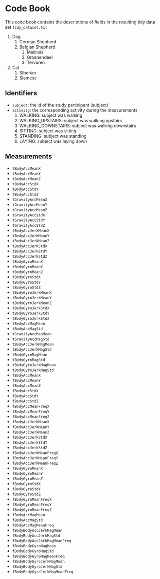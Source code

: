 # Code Book
This code book contains the descriptions of fields in the resulting tidy data set `tidy_dataset.txt`

1. Dog
    1. German Shepherd
    2. Belgian Shepherd
        1. Malinois
        2. Groenendael
        3. Tervuren
2. Cat
    1. Siberian
    2. Siamese
    
## Identifiers
*  `subject`: the id of the study participant (subject)
*  `activity`: the corresponding activity during the measurements 
    1. WALKING: subject was walking
    2. WALKING_UPSTAIRS: subject was walking upstairs
    3. WALKING_DOWNSTAIRS: subject was walking downstairs
    4. SITTING: subject was sitting
    5. STANDING: subject was standing
    6. LAYING: subject was laying down

## Measurements
*  `tBodyAccMeanX`
*  `tBodyAccMeanY`
*  `tBodyAccMeanZ`
*  `tBodyAccStdX`
*  `tBodyAccStdY`
*  `tBodyAccStdZ`
*  `tGravityAccMeanX`
*  `tGravityAccMeanY`
*  `tGravityAccMeanZ`
*  `tGravityAccStdX`
*  `tGravityAccStdY`
*  `tGravityAccStdZ`
*  `tBodyAccJerkMeanX`
*  `tBodyAccJerkMeanY`
*  `tBodyAccJerkMeanZ`
*  `tBodyAccJerkStdX`
*  `tBodyAccJerkStdY`
*  `tBodyAccJerkStdZ`
*  `tBodyGyroMeanX`
*  `tBodyGyroMeanY`
*  `tBodyGyroMeanZ`
*  `tBodyGyroStdX`
*  `tBodyGyroStdY`
*  `tBodyGyroStdZ`
*  `tBodyGyroJerkMeanX`
*  `tBodyGyroJerkMeanY`
*  `tBodyGyroJerkMeanZ`
*  `tBodyGyroJerkStdX`
*  `tBodyGyroJerkStdY`
*  `tBodyGyroJerkStdZ`
*  `tBodyAccMagMean`
*  `tBodyAccMagStd`
*  `tGravityAccMagMean`
*  `tGravityAccMagStd`
*  `tBodyAccJerkMagMean`
*  `tBodyAccJerkMagStd`
*  `tBodyGyroMagMean`
*  `tBodyGyroMagStd`
*  `tBodyGyroJerkMagMean`
*  `tBodyGyroJerkMagStd`
*  `fBodyAccMeanX`
*  `fBodyAccMeanY`
*  `fBodyAccMeanZ`
*  `fBodyAccStdX`
*  `fBodyAccStdY`
*  `fBodyAccStdZ`
*  `fBodyAccMeanFreqX`
*  `fBodyAccMeanFreqY`
*  `fBodyAccMeanFreqZ`
*  `fBodyAccJerkMeanX`
*  `fBodyAccJerkMeanY`
*  `fBodyAccJerkMeanZ`
*  `fBodyAccJerkStdX`
*  `fBodyAccJerkStdY`
*  `fBodyAccJerkStdZ`
*  `fBodyAccJerkMeanFreqX`
*  `fBodyAccJerkMeanFreqY`
*  `fBodyAccJerkMeanFreqZ`
*  `fBodyGyroMeanX`
*  `fBodyGyroMeanY`
*  `fBodyGyroMeanZ`
*  `fBodyGyroStdX`
*  `fBodyGyroStdY`
*  `fBodyGyroStdZ`
*  `fBodyGyroMeanFreqX`
*  `fBodyGyroMeanFreqY`
*  `fBodyGyroMeanFreqZ`
*  `fBodyAccMagMean`
*  `fBodyAccMagStd`
*  `fBodyAccMagMeanFreq`
*  `fBodyBodyAccJerkMagMean`
*  `fBodyBodyAccJerkMagStd`
*  `fBodyBodyAccJerkMagMeanFreq`
*  `fBodyBodyGyroMagMean`
*  `fBodyBodyGyroMagStd`
*  `fBodyBodyGyroMagMeanFreq`
*  `fBodyBodyGyroJerkMagMean`
*  `fBodyBodyGyroJerkMagStd`
*  `fBodyBodyGyroJerkMagMeanFreq`
